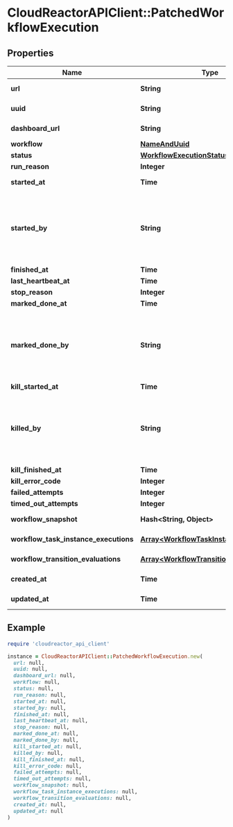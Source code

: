 # CloudReactorAPIClient::PatchedWorkflowExecution

## Properties

| Name | Type | Description | Notes |
| ---- | ---- | ----------- | ----- |
| **url** | **String** |  | [optional][readonly] |
| **uuid** | **String** |  | [optional][readonly] |
| **dashboard_url** | **String** |  | [optional][readonly] |
| **workflow** | [**NameAndUuid**](NameAndUuid.md) |  | [optional] |
| **status** | [**WorkflowExecutionStatus**](WorkflowExecutionStatus.md) |  | [optional] |
| **run_reason** | **Integer** |  | [optional] |
| **started_at** | **Time** |  | [optional][readonly] |
| **started_by** | **String** | Required. 150 characters or fewer. Letters, digits and @/./+/-/_ only. | [optional][readonly] |
| **finished_at** | **Time** |  | [optional] |
| **last_heartbeat_at** | **Time** |  | [optional] |
| **stop_reason** | **Integer** |  | [optional] |
| **marked_done_at** | **Time** |  | [optional] |
| **marked_done_by** | **String** | Required. 150 characters or fewer. Letters, digits and @/./+/-/_ only. | [optional][readonly] |
| **kill_started_at** | **Time** |  | [optional] |
| **killed_by** | **String** | Required. 150 characters or fewer. Letters, digits and @/./+/-/_ only. | [optional][readonly] |
| **kill_finished_at** | **Time** |  | [optional] |
| **kill_error_code** | **Integer** |  | [optional] |
| **failed_attempts** | **Integer** |  | [optional] |
| **timed_out_attempts** | **Integer** |  | [optional] |
| **workflow_snapshot** | **Hash&lt;String, Object&gt;** |  | [optional][readonly] |
| **workflow_task_instance_executions** | [**Array&lt;WorkflowTaskInstanceExecution&gt;**](WorkflowTaskInstanceExecution.md) |  | [optional][readonly] |
| **workflow_transition_evaluations** | [**Array&lt;WorkflowTransitionEvaluation&gt;**](WorkflowTransitionEvaluation.md) |  | [optional][readonly] |
| **created_at** | **Time** |  | [optional][readonly] |
| **updated_at** | **Time** |  | [optional][readonly] |

## Example

```ruby
require 'cloudreactor_api_client'

instance = CloudReactorAPIClient::PatchedWorkflowExecution.new(
  url: null,
  uuid: null,
  dashboard_url: null,
  workflow: null,
  status: null,
  run_reason: null,
  started_at: null,
  started_by: null,
  finished_at: null,
  last_heartbeat_at: null,
  stop_reason: null,
  marked_done_at: null,
  marked_done_by: null,
  kill_started_at: null,
  killed_by: null,
  kill_finished_at: null,
  kill_error_code: null,
  failed_attempts: null,
  timed_out_attempts: null,
  workflow_snapshot: null,
  workflow_task_instance_executions: null,
  workflow_transition_evaluations: null,
  created_at: null,
  updated_at: null
)
```

